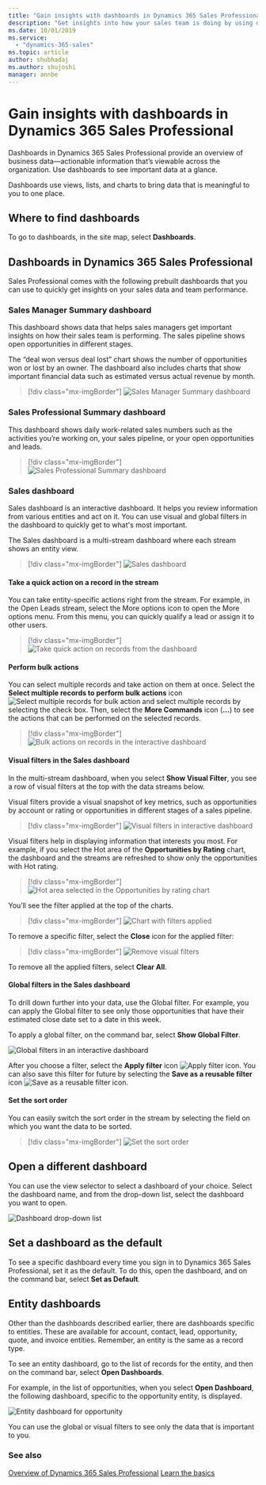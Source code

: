 ```yaml
---
title: "Gain insights with dashboards in Dynamics 365 Sales Professional | MicrosoftDocs"
description: "Get insights into how your sales team is doing by using dashboards in Dynamics 365 Sales Professional."
ms.date: 10/01/2019
ms.service:
  - "dynamics-365-sales"
ms.topic: article
author: shubhadaj
ms.author: shujoshi
manager: annbe
---
```


# Gain insights with dashboards in Dynamics 365 Sales Professional

Dashboards in Dynamics 365 Sales Professional provide an overview of
business data—actionable information that’s viewable across the organization. Use dashboards to see important data at a glance.

Dashboards use views, lists, and charts to bring data that is meaningful to you to one place.

## Where to find dashboards

To go to dashboards, in the site map, select **Dashboards**.

## Dashboards in Dynamics 365 Sales Professional

Sales Professional comes with the following prebuilt dashboards that you can use to quickly get insights on your sales data and team performance.

### Sales Manager Summary dashboard

This dashboard shows data that helps sales managers get important insights on how their sales team is performing. The sales pipeline shows open opportunities in different stages. 

The “deal won versus deal lost” chart shows the number of opportunities won or lost by an owner. The dashboard also includes charts that show important financial data such as estimated versus actual revenue by month.

> [!div class="mx-imgBorder"]
> ![Sales Manager Summary dashboard](media/sales-manager-summary-dashboard.png "Sales manager Summary dashboard")

### Sales Professional Summary dashboard

This dashboard shows daily work-related sales numbers such as the activities you’re working on, your sales pipeline, or your open opportunities and leads.

> [!div class="mx-imgBorder"]
> ![Sales Professional Summary dashboard](media/sales-professional-summary-dashboard.png "Sales Professional Summary dashboard")

### Sales dashboard

Sales dashboard is an interactive dashboard. It helps you review information from various entities and act on it. You can use visual and global filters in the dashboard to quickly get to what's most important.

The Sales dashboard is a multi-stream dashboard where each stream shows an entity view. 
 
> [!div class="mx-imgBorder"]
> ![Sales dashboard](media/sales-dashboard-interactive.png "Sales dashboard")

#### Take a quick action on a record in the stream

You can take entity-specific actions right from the stream. For example, in the Open Leads stream, select the More options icon to open the More options menu. From this menu, you can quickly qualify a lead or assign it to other users.

> [!div class="mx-imgBorder"]
> ![Take quick action on records from the dashboard](media/quick-action-dashboard.png "Take quick action on records from the dashboard")

#### Perform bulk actions

You can select multiple records and take action on them at once. Select the **Select multiple records to perform bulk actions** icon ![Select multiple records for bulk action](media/select-multiple-records-bulk-action.png "Select multiple records for bulk action")  and select multiple records by selecting the check box. Then, select the **More Commands** icon (**...**) to see the actions that can be performed on the selected records.
 
> [!div class="mx-imgBorder"]
> ![Bulk actions on records in the interactive dashboard](media/bulk-actions-dashboard.png "Bulk actions on records in the interactive dashboard")

#### Visual filters in the Sales dashboard 

In the multi-stream dashboard, when you select **Show Visual Filter**, you see a row of visual filters at the top with the data streams below. 

Visual filters provide a visual snapshot of key metrics, such as opportunities by account or rating or opportunities in different stages of a sales pipeline. 

> [!div class="mx-imgBorder"]
> ![Visual filters in interactive dashboard](media/visual-filters-interactive-dashboard.png "Visual filters in interactive dashboard")
 
Visual filters help in displaying information that interests you most. For example, if you select the Hot area of the **Opportunities by Rating** chart, the dashboard and the streams are refreshed to show only the opportunities with Hot rating.

> [!div class="mx-imgBorder"]
> ![Hot area selected in the Opportunities by rating chart](media/opportunities-by-rating-chart.png "Hot area selected in the Opportunities by rating chart")
 
You’ll see the filter applied at the top of the charts. 
 
> [!div class="mx-imgBorder"]
> ![Chart with filters applied](media/chart-with-visual-filters-applied.png "Chart with filters applied")

To remove a specific filter, select the **Close** icon for the applied filter:

> [!div class="mx-imgBorder"]
> ![Remove visual filters](media/remove-visual-filters.png "Remove visual filters")
 
To remove all the applied filters, select **Clear All**.

#### Global filters in the Sales dashboard

To drill down further into your data, use the Global filter. 
For example, you can apply the Global filter to see only those opportunities that have their estimated close date set to a date in this week. 

To apply a global filter, on the command bar, select **Show Global Filter**. 

![Global filters in an interactive dashboard](media/global-filters-interactive-dashboard.png "Global filters in an interactive dashboard")
 
After you choose a filter, select the **Apply filter** icon ![Apply filter icon](media/apply-filter-icon.png "Image hover text"). You can also save this filter for future by selecting the **Save as a reusable filter** icon  ![Save as a reusable filter icon](media/save-as-reusable-filter.png "Save as a reusable filter icon").

#### Set the sort order
You can easily switch the sort order in the stream by selecting the field on which you want the data to be sorted. 
 
> [!div class="mx-imgBorder"]
> ![Set the sort order](media/sort-order.png "Set the sort order")


## Open a different dashboard

You can use the view selector to select a dashboard of your choice. Select the dashboard name, and from the drop-down list, select the dashboard you want to open.

![Dashboard drop-down list](media/dashboard-drop-down-list.png "Dashboard drop-down list")


## Set a dashboard as the default

To see a specific dashboard every time you sign in to Dynamics 365 Sales Professional, set it as the default. To do this, open the dashboard, and on the command bar, select **Set as Default**.

## Entity dashboards

Other than the dashboards described earlier, there are dashboards specific to entities. These are available for account, contact, lead, opportunity, quote, and invoice entities. Remember, an entity is the same as a record type.

To see an entity dashboard, go to the list of records for the entity, and then on the command bar, select **Open Dashboards**.

For example, in the list of opportunities, when you select **Open Dashboard**, the following dashboard, specific to the opportunity entity, is displayed.

![Entity dashboard for opportunity](media/opportunity-entity-dashboard.png "Entity dashboard for opportunity")

You can use the global or visual filters to see only the data that is important to you.

### See also

[Overview of Dynamics 365 Sales Professional](sales-professional-overview.md) 
[Learn the basics](learn-basics-sales-professional.md)
